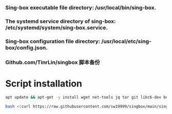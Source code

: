 ### Sing-box executable file directory: /usr/local/bin/sing-box.
### The systemd service directory of sing-box: /etc/systemd/system/sing-box.service.
### Sing-box configuration file directory: /usr/local/etc/sing-box/config.json.
### Github.com/TinrLin/singbox 脚本备份
# **Script installation**
```bash
apt update && apt-get -y install wget net-tools jq tar git libc6-dev build-essential zlib1g-dev libssl-dev libevent-dev mingw-w64 openssl
```
```bash
bash <(curl https://raw.githubusercontent.com/sw19999/singbox/main/singbox.sh.sh)
```
